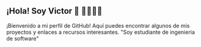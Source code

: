 ## ¡Hola! Soy Victor 👋 👨‍💻👩‍🎓
¡Bienvenido a mi perfil de GitHub! Aquí puedes encontrar algunos de mis proyectos y enlaces a recursos interesantes. "Soy estudiante de ingenieria de software"

